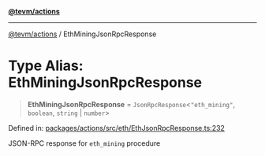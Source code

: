 [**@tevm/actions**](../README.md)

***

[@tevm/actions](../globals.md) / EthMiningJsonRpcResponse

# Type Alias: EthMiningJsonRpcResponse

> **EthMiningJsonRpcResponse** = `JsonRpcResponse`\<`"eth_mining"`, `boolean`, `string` \| `number`\>

Defined in: [packages/actions/src/eth/EthJsonRpcResponse.ts:232](https://github.com/evmts/tevm-monorepo/blob/main/packages/actions/src/eth/EthJsonRpcResponse.ts#L232)

JSON-RPC response for `eth_mining` procedure
